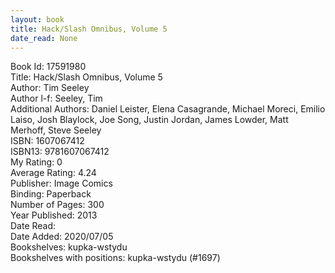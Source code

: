 ```yaml
---
layout: book
title: Hack/Slash Omnibus, Volume 5
date_read: None
---
```


Book Id: 17591980<br />
Title: Hack/Slash Omnibus, Volume 5<br />
Author: Tim Seeley<br />
Author l-f: Seeley, Tim<br />
Additional Authors: Daniel Leister, Elena Casagrande, Michael Moreci, Emilio Laiso, Josh Blaylock, Joe Song, Justin Jordan, James Lowder, Matt Merhoff, Steve Seeley<br />
ISBN: 1607067412<br />
ISBN13: 9781607067412<br />
My Rating: 0<br />
Average Rating: 4.24<br />
Publisher: Image Comics<br />
Binding: Paperback<br />
Number of Pages: 300<br />
Year Published: 2013<br />
Date Read: <br />
Date Added: 2020/07/05<br />
Bookshelves: kupka-wstydu<br />
Bookshelves with positions: kupka-wstydu (#1697)<br />

